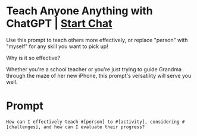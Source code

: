 

# Teach Anyone Anything with ChatGPT | [Start Chat](https://gptcall.net/chat.html?data=%7B%22contact%22%3A%7B%22id%22%3A%22e37301ef-ec88-41fc-b8e9-5feb7522512b%22%2C%22flow%22%3Atrue%7D%7D)
<p>Use this prompt to teach others more effectively, or replace "person" with "myself" for any skill you want to pick up!</p><p>Why is it so effective?</p><p>Whether you're a school teacher or you're just trying to guide Grandma through the maze of her new iPhone, this prompt's versatility will serve you well.</p>

# Prompt

```
How can I effectively teach #[person] to #[activity], considering #[challenges], and how can I evaluate their progress?
```





